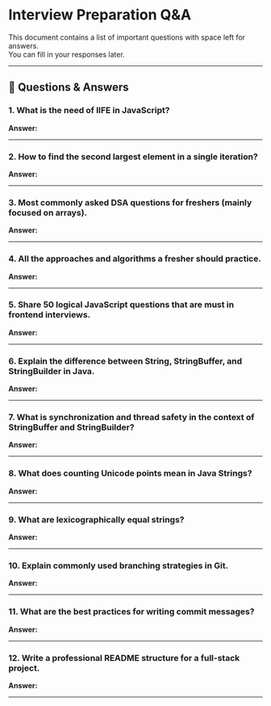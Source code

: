 # Interview Preparation Q&A

This document contains a list of important questions with space left for answers.  
You can fill in your responses later.

---

## 📌 Questions & Answers

### 1. What is the need of IIFE in JavaScript?  
**Answer:**  

---


### 2. How to find the second largest element in a single iteration?  
**Answer:**  

---

### 3. Most commonly asked DSA questions for freshers (mainly focused on arrays).  
**Answer:**  

---

### 4. All the approaches and algorithms a fresher should practice.  
**Answer:**  

---

### 5. Share 50 logical JavaScript questions that are must in frontend interviews.  
**Answer:**  

---

### 6. Explain the difference between String, StringBuffer, and StringBuilder in Java.  
**Answer:**  

---

### 7. What is synchronization and thread safety in the context of StringBuffer and StringBuilder?  
**Answer:**  

---

### 8. What does counting Unicode points mean in Java Strings?  
**Answer:**  

---

### 9. What are lexicographically equal strings?  
**Answer:**  

---

### 10. Explain commonly used branching strategies in Git.  
**Answer:**  

---

### 11. What are the best practices for writing commit messages?  
**Answer:**  

---

### 12. Write a professional README structure for a full-stack project.  
**Answer:**  

---
